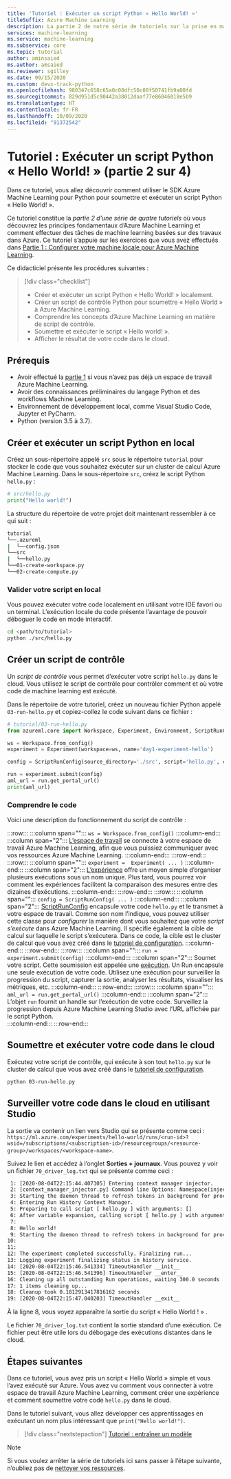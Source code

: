 ```yaml
---
title: 'Tutoriel : Exécuter un script Python « Hello World! »'
titleSuffix: Azure Machine Learning
description: La partie 2 de notre série de tutoriels sur la prise en main d’Azure Machine Learning explique comment soumettre un script Python « Hello World » simple dans le cloud.
services: machine-learning
ms.service: machine-learning
ms.subservice: core
ms.topic: tutorial
author: aminsaied
ms.author: amsaied
ms.reviewer: sgilley
ms.date: 09/15/2020
ms.custom: devx-track-python
ms.openlocfilehash: 980347c658c65a0c08dfc50c08f50741fb9a00fd
ms.sourcegitcommit: 829d951d5c90442a38012daaf77e86046018e5b9
ms.translationtype: HT
ms.contentlocale: fr-FR
ms.lasthandoff: 10/09/2020
ms.locfileid: "91372542"
---
```

# <a name="tutorial-run-a-hello-world-python-script-part-2-of-4"></a>Tutoriel : Exécuter un script Python « Hello World! » (partie 2 sur 4)

Dans ce tutoriel, vous allez découvrir comment utiliser le SDK Azure Machine Learning pour Python pour soumettre et exécuter un script Python « Hello World! ».

Ce tutoriel constitue la *partie 2 d’une série de quatre tutoriels* où vous découvrez les principes fondamentaux d’Azure Machine Learning et comment effectuer des tâches de machine learning basées sur des travaux dans Azure. Ce tutoriel s’appuie sur les exercices que vous avez effectués dans [Partie 1 : Configurer votre machine locale pour Azure Machine Learning](tutorial-1st-experiment-sdk-setup-local.md).

Ce didacticiel présente les procédures suivantes :

> [!div class="checklist"]
> * Créer et exécuter un script Python « Hello World! » localement.
> * Créer un script de contrôle Python pour soumettre « Hello World » à Azure Machine Learning.
> * Comprendre les concepts d’Azure Machine Learning en matière de script de contrôle.
> * Soumettre et exécuter le script « Hello world! ».
> * Afficher le résultat de votre code dans le cloud.

## <a name="prerequisites"></a>Prérequis

- Avoir effectué la [partie 1](tutorial-1st-experiment-sdk-setup-local.md) si vous n’avez pas déjà un espace de travail Azure Machine Learning.
- Avoir des connaissances préliminaires du langage Python et des workflows Machine Learning.
- Environnement de développement local, comme Visual Studio Code, Jupyter et PyCharm.
- Python (version 3.5 à 3.7).

## <a name="create-and-run-a-python-script-locally"></a>Créer et exécuter un script Python en local

Créez un sous-répertoire appelé `src` sous le répertoire `tutorial` pour stocker le code que vous souhaitez exécuter sur un cluster de calcul Azure Machine Learning. Dans le sous-répertoire `src`, créez le script Python `hello.py` :

```python
# src/hello.py
print("Hello world!")
```

La structure du répertoire de votre projet doit maintenant ressembler à ce qui suit :

```Bash
tutorial
└──.azureml
|  └──config.json
└──src
|  └──hello.py
└──01-create-workspace.py
└──02-create-compute.py
```

### <a name="test-your-script-locally"></a>Valider votre script en local

Vous pouvez exécuter votre code localement en utilisant votre IDE favori ou un terminal. L’exécution locale du code présente l’avantage de pouvoir déboguer le code en mode interactif.

```bash
cd <path/to/tutorial>
python ./src/hello.py
```

## <a name="create-a-control-script"></a>Créer un script de contrôle

Un *script de contrôle* vous permet d’exécuter votre script `hello.py` dans le cloud. Vous utilisez le script de contrôle pour contrôler comment et où votre code de machine learning est exécuté.  

Dans le répertoire de votre tutoriel, créez un nouveau fichier Python appelé `03-run-hello.py` et copiez-collez le code suivant dans ce fichier :

```python
# tutorial/03-run-hello.py
from azureml.core import Workspace, Experiment, Environment, ScriptRunConfig

ws = Workspace.from_config()
experiment = Experiment(workspace=ws, name='day1-experiment-hello')

config = ScriptRunConfig(source_directory='./src', script='hello.py', compute_target='cpu-cluster')

run = experiment.submit(config)
aml_url = run.get_portal_url()
print(aml_url)
```

### <a name="understand-the-code"></a>Comprendre le code

Voici une description du fonctionnement du script de contrôle :

:::row:::
   :::column span="":::
      `ws = Workspace.from_config()`
   :::column-end:::
   :::column span="2":::
      [L’espace de travail](https://docs.microsoft.com/python/api/azureml-core/azureml.core.workspace.workspace?view=azure-ml-py&preserve-view=true) se connecte à votre espace de travail Azure Machine Learning, afin que vous puissiez communiquer avec vos ressources Azure Machine Learning.
   :::column-end:::
:::row-end:::
:::row:::
   :::column span="":::
      `experiment =  Experiment( ... )`
   :::column-end:::
   :::column span="2":::
      [L’expérience](https://docs.microsoft.com/python/api/azureml-core/azureml.core.experiment.experiment?view=azure-ml-py&preserve-view=true) offre un moyen simple d’organiser plusieurs exécutions sous un nom unique. Plus tard, vous pourrez voir comment les expériences facilitent la comparaison des mesures entre des dizaines d’exécutions.
   :::column-end:::
:::row-end:::
:::row:::
   :::column span="":::
      `config = ScriptRunConfig( ... )` 
   :::column-end:::
   :::column span="2":::
      [ScriptRunConfig](https://docs.microsoft.com/python/api/azureml-core/azureml.core.scriptrunconfig?view=azure-ml-py&preserve-view=true) encapsule votre code `hello.py` et le transmet à votre espace de travail. Comme son nom l’indique, vous pouvez utiliser cette classe pour _configurer_ la manière dont vous souhaitez que votre _script_ _s’exécute_ dans Azure Machine Learning. Il spécifie également la cible de calcul sur laquelle le script s’exécutera. Dans ce code, la cible est le cluster de calcul que vous avez créé dans le [tutoriel de configuration](tutorial-1st-experiment-sdk-setup-local.md).
   :::column-end:::
:::row-end:::
:::row:::
   :::column span="":::
      `run = experiment.submit(config)`
   :::column-end:::
   :::column span="2":::
       Soumet votre script. Cette soumission est appelée une [exécution](https://docs.microsoft.com/python/api/azureml-core/azureml.core.run%28class%29?view=azure-ml-py&preserve-view=true). Un Run encapsule une seule exécution de votre code. Utilisez une exécution pour surveiller la progression du script, capturer la sortie, analyser les résultats, visualiser les métriques, etc.
   :::column-end:::
:::row-end:::
:::row:::
   :::column span="":::
      `aml_url = run.get_portal_url()` 
   :::column-end:::
   :::column span="2":::
        L’objet `run` fournit un handle sur l’exécution de votre code. Surveillez la progression depuis Azure Machine Learning Studio avec l’URL affichée par le script Python.  
   :::column-end:::
:::row-end:::

## <a name="submit-and-run-your-code-in-the-cloud"></a>Soumettre et exécuter votre code dans le cloud

Exécutez votre script de contrôle, qui exécute à son tout `hello.py` sur le cluster de calcul que vous avez créé dans le [tutoriel de configuration](tutorial-1st-experiment-sdk-setup-local.md).

```bash
python 03-run-hello.py
```

## <a name="monitor-your-code-in-the-cloud-by-using-the-studio"></a>Surveiller votre code dans le cloud en utilisant Studio

La sortie va contenir un lien vers Studio qui se présente comme ceci : `https://ml.azure.com/experiments/hello-world/runs/<run-id>?wsid=/subscriptions/<subscription-id>/resourcegroups/<resource-group>/workspaces/<workspace-name>`.

Suivez le lien et accédez à l’onglet **Sorties + journaux**. Vous pouvez y voir un fichier `70_driver_log.txt` qui se présente comme ceci :

```txt
 1: [2020-08-04T22:15:44.407305] Entering context manager injector.
 2: [context_manager_injector.py] Command line Options: Namespace(inject=['ProjectPythonPath:context_managers.ProjectPythonPath', 'RunHistory:context_managers.RunHistory', 'TrackUserError:context_managers.TrackUserError', 'UserExceptions:context_managers.UserExceptions'], invocation=['hello.py'])
 3: Starting the daemon thread to refresh tokens in background for process with pid = 31263
 4: Entering Run History Context Manager.
 5: Preparing to call script [ hello.py ] with arguments: []
 6: After variable expansion, calling script [ hello.py ] with arguments: []
 7:
 8: Hello world!
 9: Starting the daemon thread to refresh tokens in background for process with pid = 31263
10:
11:
12: The experiment completed successfully. Finalizing run...
13: Logging experiment finalizing status in history service.
14: [2020-08-04T22:15:46.541334] TimeoutHandler __init__
15: [2020-08-04T22:15:46.541396] TimeoutHandler __enter__
16: Cleaning up all outstanding Run operations, waiting 300.0 seconds
17: 1 items cleaning up...
18: Cleanup took 0.1812913417816162 seconds
19: [2020-08-04T22:15:47.040203] TimeoutHandler __exit__
```

À la ligne 8, vous voyez apparaître la sortie du script « Hello World ! » .

Le fichier `70_driver_log.txt` contient la sortie standard d’une exécution. Ce fichier peut être utile lors du débogage des exécutions distantes dans le cloud.

## <a name="next-steps"></a>Étapes suivantes

Dans ce tutoriel, vous avez pris un script « Hello World » simple et vous l’avez exécuté sur Azure. Vous avez vu comment vous connecter à votre espace de travail Azure Machine Learning, comment créer une expérience et comment soumettre votre code `hello.py` dans le cloud.

Dans le tutoriel suivant, vous allez développer ces apprentissages en exécutant un nom plus intéressant que `print("Hello world!")`.

> [!div class="nextstepaction"]
> [Tutoriel : entraîner un modèle](tutorial-1st-experiment-sdk-train.md)

>[!NOTE] 
> Si vous voulez arrêter la série de tutoriels ici sans passer à l’étape suivante, n’oubliez pas de [nettoyer vos ressources](tutorial-1st-experiment-bring-data.md#clean-up-resources).
